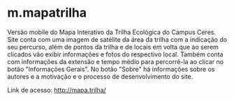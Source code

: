 # m.mapatrilha
Versão mobile do Mapa Interativo da Trilha Ecológica do Campus Ceres.
Site conta com uma imagem de satélite da área da trilha com a indicação do seu percurso, além de pontos da trilha e de locais em volta que ao serem clicados vão exibir informações e fotos do respectivo local. Também conta com informações da extensão e tempo médio para percorrê-la ao clicar no botão "Informações Gerais". No botão "Sobre" há informações sobre os autores e a motivação e o processo de desenvolvimento do site.

Link de acesso: http://mapa.trilha/
